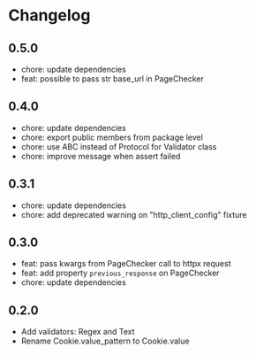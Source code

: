 # Changelog

## 0.5.0
- chore: update dependencies
- feat: possible to pass str base_url in PageChecker

## 0.4.0
- chore: update dependencies
- chore: export public members from package level
- chore: use ABC instead of Protocol for Validator class
- chore: improve message when assert failed

## 0.3.1
- chore: update dependencies
- chore: add deprecated warning on "http_client_config" fixture

## 0.3.0
- feat: pass kwargs from PageChecker call to httpx request
- feat: add property `previous_response` on PageChecker
- chore: update dependencies

## 0.2.0
- Add validators: Regex and Text
- Rename Cookie.value_pattern to Cookie.value
